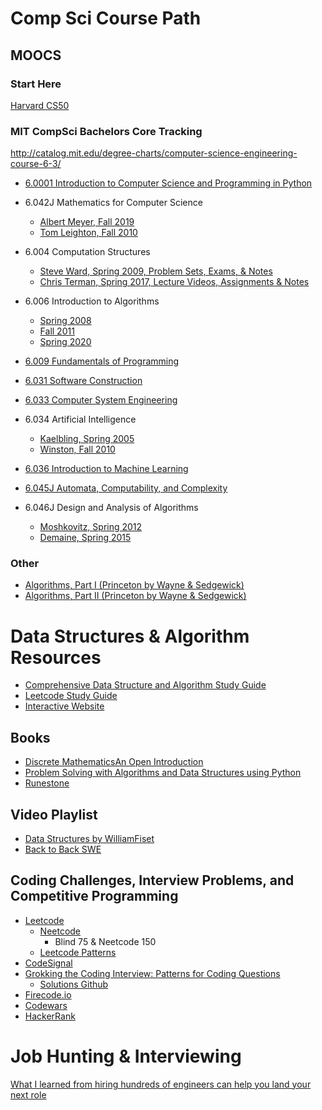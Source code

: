 # Comp Sci Course Path

## MOOCS

### Start Here
[Harvard CS50](https://pll.harvard.edu/course/cs50-introduction-computer-science?delta=0)

### MIT CompSci Bachelors Core Tracking
http://catalog.mit.edu/degree-charts/computer-science-engineering-course-6-3/

- [6.0001 Introduction to Computer Science and Programming in Python](https://ocw.mit.edu/courses/6-0001-introduction-to-computer-science-and-programming-in-python-fall-2016/)

- 6.042J Mathematics for Computer Science
    - [Albert Meyer, Fall 2019](https://openlearninglibrary.mit.edu/courses/course-v1:OCW+6.042J+2T2019/about)
    - [Tom Leighton, Fall 2010](https://ocw.mit.edu/courses/6-042j-mathematics-for-computer-science-fall-2010/)

- 6.004 Computation Structures
    - [Steve Ward, Spring 2009, Problem Sets, Exams, & Notes](https://ocw.mit.edu/courses/6-004-computation-structures-spring-2009/pages/syllabus/)
    - [Chris Terman, Spring 2017, Lecture Videos, Assignments & Notes](https://ocw.mit.edu/courses/6-004-computation-structures-spring-2017/)

- 6.006 Introduction to Algorithms
    - [Spring 2008](https://ocw.mit.edu/courses/6-006-introduction-to-algorithms-spring-2008/)
    - [Fall 2011](https://ocw.mit.edu/courses/6-006-introduction-to-algorithms-fall-2011/)
    - [Spring 2020](https://ocw.mit.edu/courses/6-006-introduction-to-algorithms-spring-2020/)

- [6.009 Fundamentals of Programming](https://py.mit.edu/)

- [6.031 Software Construction](https://web.mit.edu/6.031)

- [6.033 Computer System Engineering](https://ocw.mit.edu/courses/6-033-computer-system-engineering-spring-2018/)

- 6.034 Artificial Intelligence
    - [Kaelbling, Spring 2005](https://ocw.mit.edu/courses/6-034-artificial-intelligence-spring-2005/)
    - [Winston, Fall 2010](https://ocw.mit.edu/courses/6-034-artificial-intelligence-fall-2010/)

- [6.036 Introduction to Machine Learning](https://ocw.mit.edu/courses/6-036-introduction-to-machine-learning-fall-2020/)

- [6.045J Automata, Computability, and Complexity](https://ocw.mit.edu/courses/6-045j-automata-computability-and-complexity-spring-2011/)

- 6.046J Design and Analysis of Algorithms
    - [Moshkovitz, Spring 2012](https://ocw.mit.edu/courses/6-046j-design-and-analysis-of-algorithms-spring-2012/)
    - [Demaine, Spring 2015](https://ocw.mit.edu/courses/6-046j-design-and-analysis-of-algorithms-spring-2015/)

### Other
- [Algorithms, Part I (Princeton by Wayne & Sedgewick)](https://www.coursera.org/learn/algorithms-part1)
- [Algorithms, Part II (Princeton by Wayne & Sedgewick)](https://www.coursera.org/learn/algorithms-part2)

# Data Structures & Algorithm Resources
- [Comprehensive Data Structure and Algorithm Study Guide](https://leetcode.com/discuss/general-discussion/494279/comprehensive-data-structure-and-algorithm-study-guide)
- [Leetcode Study Guide](https://www.reddit.com/r/cscareerquestions/comments/eb1e2b/my_leetcode_study_guide/?sort=new)
- [Interactive Website](https://www.redblobgames.com/)

## Books
- [Discrete MathematicsAn Open Introduction](http://discrete.openmathbooks.org/dmoi2/dmoi.html)
- [Problem Solving with Algorithms and Data Structures using Python](https://runestone.academy/ns/books/published/pythonds3/index.html)
- [Runestone](https://runestone.academy/runestone/books/index)

## Video Playlist
- [Data Structures by WilliamFiset](https://www.youtube.com/playlist?list=PLDV1Zeh2NRsB6SWUrDFW2RmDotAfPbeHu)
- [Back to Back SWE](https://www.youtube.com/c/BackToBackSWE/videos)

## Coding Challenges, Interview Problems, and Competitive Programming
- [Leetcode](https://leetcode.com)
    - [Neetcode](https://neetcode.io/)
        -  Blind 75 & Neetcode 150 
    - [Leetcode Patterns](https://seanprashad.com/leetcode-patterns/)
- [CodeSignal](https://codesignal.com)
- [Grokking the Coding Interview: Patterns for Coding Questions](https://www.educative.io/courses/grokking-the-coding-interview)
    - [Solutions Github](https://github.com/cl2333/Grokking-the-Coding-Interview-Patterns-for-Coding-Questions)
- [Firecode.io]()
- [Codewars](https://www.codewars.com)
- [HackerRank](https://www.hackerrank.com)

# Job Hunting & Interviewing
[What I learned from hiring hundreds of engineers can help you land your next role](https://stackoverflow.blog/2020/09/23/hiring-jobs-candidates-software-coding-programmers-teresa-dietrich/)
